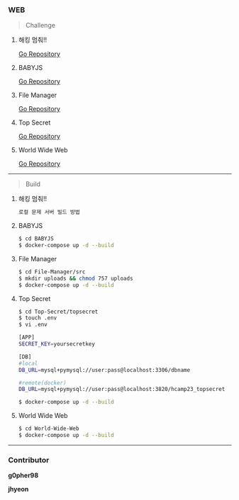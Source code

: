 ### WEB

> Challenge

1. 해킹 멈춰!!

    [Go Repository](https://www.naver.com)

2. BABYJS

    [Go Repository](https://github.com/Demon-KR/Demon-CTF/tree/main/HCAMP-23rd/WEB/Challenges/BABYJS)

3. File Manager

    [Go Repository](https://github.com/Demon-KR/Demon-CTF/tree/main/HCAMP-23rd/WEB/Challenges/File-Manager)

4. Top Secret

    [Go Repository](https://github.com/Demon-KR/Demon-CTF/tree/main/HCAMP-23rd/WEB/Challenges/Top-Secret)

5. World Wide Web

    [Go Repository](https://github.com/Demon-KR/Demon-CTF/tree/main/HCAMP-23rd/WEB/Challenges/World-Wide-Web)

---

> Build

1. 해킹 멈춰!!

    ```bash
    로컬 문제 서버 빌드 방법
    ```
2. BABYJS
    ```bash
    $ cd BABYJS
    $ docker-compose up -d --build
    ```

3. File Manager
    ```bash
    $ cd File-Manager/src
    $ mkdir uploads && chmod 757 uploads
    $ docker-compose up -d --build
    ```

4. Top Secret
    ```bash
    $ cd Top-Secret/topsecret
    $ touch .env
    $ vi .env
    
    [APP]
    SECRET_KEY=yoursecretkey

    [DB]
    #local
    DB_URL=mysql+pymysql://user:pass@localhost:3306/dbname
    
    #remote(docker)
    DB_URL=mysql+pymysql://user:pass@localhost:3820/hcamp23_topsecret
    
    $ docker-compose up -d --build
    ```

5. World Wide Web
    ```bash
    $ cd World-Wide-Web
    $ docker-compose up -d --build
    ```

---

### Contributor

__g0pher98__

__jhyeon__
